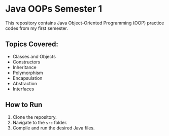 # Java OOPs Semester 1

This repository contains Java Object-Oriented Programming (OOP) practice codes from my first semester.

## Topics Covered:
- Classes and Objects
- Constructors
- Inheritance
- Polymorphism
- Encapsulation
- Abstraction
- Interfaces

## How to Run
1. Clone the repository.
2. Navigate to the `src` folder.
3. Compile and run the desired Java files.

